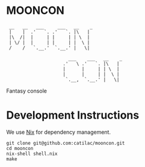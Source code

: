 # MOONCON
```
 __   __   ___     ___   __    _
 |    |  .'   `. .'   `. |\   | 
 |\  /|  |     | |     | | \  | 
 | \/ |  |     | |     | |  \ | 
 /    /   `.__.'  `.__.' |   \| 
                                
                       ___    ___   __    _
                     .'   \ .'   `. |\   | 
                     |      |     | | \  | 
                     |      |     | |  \ | 
                      `.__,  `.__.' |   \|                                       
```

Fantasy console

# Development Instructions

We use [Nix](https://nix.dev) for dependency management.

```
git clone git@github.com:catilac/mooncon.git
cd mooncon
nix-shell shell.nix
make
```
